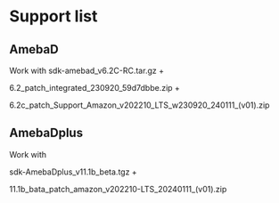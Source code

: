 # Support list

## AmebaD
Work with 
sdk-amebad_v6.2C-RC.tar.gz +

6.2_patch_integrated_230920_59d7dbbe.zip +

6.2c_patch_Support_Amazon_v202210_LTS_w230920_240111_(v01).zip



## AmebaDplus
Work with

sdk-AmebaDplus_v11.1b_beta.tgz + 

11.1b_bata_patch_amazon_v202210-LTS_20240111_(v01).zip
